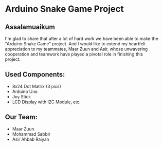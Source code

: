 <!DOCTYPE html>
<html>
<h1>Arduino Snake Game Project</h1>
<body>
  <h2>Assalamuaikum</h2>
  <p>
    I'm glad to share that after a lot of hard work we have been able to make the "Arduino Snake Game" project. And I would like to extend my heartfelt appreciation to my teammates, Maar Zuun and Asir, whose unwavering cooperation and teamwork have played a pivotal role in finishing this project.
  </p>

  <h2>Used Components:</h2>
  <ul>
    <li>8x24 Dot Matrix (3 pics)</li>
    <li>Arduino Uno</li>
    <li>Joy Stick</li>
    <li>LCD Display with I2C Module, etc.</li>
  </ul>

  <h2>Our Team:</h2>
  <ul>
    <li>Maar Zuun</li>
    <li>Mohammad Sabbir</li>
    <li>Asir Ahbab Raiyan</li>
  </ul>
</body>
</html>
